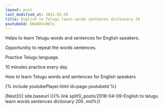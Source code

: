 ```yaml
---
layout: post
last_modified_at: 2021-03-29
title: English to Telugu learn words sentences dictionary 24 
youtubeId: EKoNIVs0Ols
---
```

 
 
Helps to learn Telugu words and sentences for English speakers.

Opportunitiy to repeat the words sentences. 

Practice Telugu language. 
 
10 minutes practice every day. 
 
How to learn Telugu words and sentences for English speakers 
 
{% include youtubePlayer.html id=page.youtubeId %}
 
 
[Next]({{ site.baseurl }}{% link  split1/_posts/2018-04-09-English to telugu learn words sentences dictionary 205 .md%})
 
